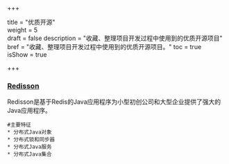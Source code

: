 +++

title = "优质开源"  
weight = 5  
draft = false 
description = "收藏、整理项目开发过程中使用到的优质开源项目"  
bref = "收藏、整理项目开发过程中使用到的优质开源项目。"
toc = true  
isShow = true

+++


### [Redisson](https://github.com/redisson/redisson)
Redisson是基于Redis的Java应用程序为小型初创公司和大型企业提供了强大的Java应用程序。 

    #主要特征
    * 分布式Java对象
    * 分布式锁和同步器
    * 分布式Java服务
    * 分布式Java集合

